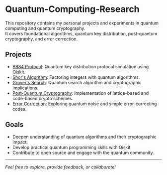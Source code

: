 # Quantum-Computing-Research

This repository contains my personal projects and experiments in quantum computing and quantum cryptography.  
It covers foundational algorithms, quantum key distribution, post-quantum cryptography, and error correction.

## Projects

- [BB84 Protocol](./BB84-Protocol): Quantum key distribution protocol simulation using Qiskit.  
- [Shor's Algorithm](./Shors-Algorithm): Factoring integers with quantum algorithms.  
- [Grover's Search](./Grovers-Search): Quantum search algorithm and cryptographic implications.  
- [Post-Quantum Cryptography](./Post-Quantum-Crypto): Implementation of lattice-based and code-based crypto schemes.  
- [Error Correction](./Error-Correction): Exploring quantum noise and simple error-correcting codes.

## Goals

- Deepen understanding of quantum algorithms and their cryptographic impact.  
- Develop practical quantum programming skills with Qiskit.  
- Contribute to open source and engage with the quantum community.

---

*Feel free to explore, provide feedback, or collaborate!*
